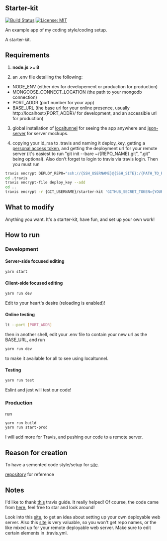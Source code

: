 ## Starter-kit

[![Build Status](https://travis-ci.org/GerardVee/starter-kit.svg?branch=master)](https://travis-ci.org/GerardVee/starter-kit)
[![License: MIT](https://img.shields.io/badge/License-MIT-yellow.svg)](https://opensource.org/licenses/MIT)

An example app of my coding style/coding setup.

A starter-kit.

## Requirements

1. **node.js >= 8**

2. an .env file detailing the following:

* NODE_ENV (either dev for developement or production for production)
* MONGOOSE_CONNECT_LOCATION (the path to your mongodb connection)
* PORT_ADDR (port number for your app)
* BASE_URL (the base url for your online presence, usually http://localhost:{PORT_ADDR}/ for development, and an accessible url for production)

3. global installation of [localtunnel](https://github.com/localtunnel/localtunnel) for seeing the app anywhere and [json-server](https://github.com/typicode/json-server) for server mockups.

4. copying your id_rsa to .travis and naming it deploy_key, getting a [personal access token](https://github.com/settings/tokens), and getting the deployment url for your remote server (it's easiest to run "git init --bare ~/{REPO_NAME}.git", ".git" being optional). Also don't forget to login to travis via travis login. Then you must run

```bash
travis encrypt DEPLOY_REPO="ssh://{SSH_USERNAME}@{SSH_SITE}:/{PATH_TO_PROJECT}/{REPO_NAME}" --add (REPO_NAME corresponding to your git init name)
cd .travis
travis encrypt-file deploy_key --add
cd ..
travis encrypt -r {GIT_USERNAME}/starter-kit 'GITHUB_SECRET_TOKEN={YOUR_SECRET_TOKEN}' --add
```

## What to modify
 
Anything you want. It's a starter-kit, have fun, and set up your own work!

## How to run

### Development

#### Server-side focused editing

```bash
yarn start
```

#### Client-side focused editing

```bash
yarn run dev
```

Edit to your heart's desire (reloading is enabled)!

#### Online testing

```bash
lt --port [PORT_ADDR]
```

then in another shell, edit your .env file to contain your new url as the BASE_URL, and run

```bash
yarn run dev
```

to make it available for all to see using localtunnel.

#### Testing

```bash
yarn run test
```

Eslint and jest will test our code!

### Production

run

```bash
yarn run build
yarn run start-prod
```

I will add more for Travis, and pushing our code to a remote server.

## Reason for creation

To have a semented code style/setup for [site](https://gerardvee.com/).

[repository](https://github.com/GerardVee/gerardvee.com) for reference

## Notes

I'd like to thank [this](https://chrisdown.name/2015/09/27/auto-merging-successful-builds-from-travis-ci.html) travis guide. It really helped!
Of course, the code came from [here](https://github.com/cdown/travis-automerge), feel free to star and look around!

Look into this [site](http://krisjordan.com/essays/setting-up-push-to-deploy-with-git), to get an idea about setting up your own deployable web server.
Also this [site](https://gist.github.com/noelboss/3fe13927025b89757f8fb12e9066f2fa) is very valuable, so you won't get repo names, or the like mixed up for your remote deployable web server. Make sure to edit certain elements in .travis.yml.
